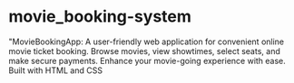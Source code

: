 # movie_booking-system
"MovieBookingApp: A user-friendly web application for convenient online movie ticket booking. Browse movies, view showtimes, select seats, and make secure payments. Enhance your movie-going experience with ease. Built with HTML and CSS

